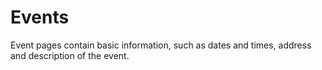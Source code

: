 # Events

Event pages contain basic information, such as dates and times, address and
description of the event.

<!--how-do-i-create-a-new-event.md-->
<!--how-do-i-edit-an-event.md-->
<!--how-do-i-delete-an-event.md-->
<!--how-do-i-unpublish-an-event.md-->
